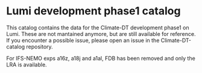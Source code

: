 # Lumi development phase1 catalog

This catalog contains the data for the Climate-DT development phase1 on Lumi.
These are not mantained anymore, but are still available for reference.
If you encounter a possible issue, please open an issue in the Climate-DT-catalog repository.

For IFS-NEMO exps a16z, a18j and a1al, FDB has been removed and only the LRA is available.   